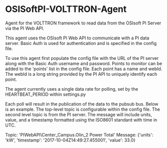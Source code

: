 # OSISoftPI-VOLTTRON-Agent
Agent for the VOLTTRON framework to read data from the OSIsoft PI Server via the PI Web API.

This agent uses the OSIsoft PI Web API to communicate with a PI data server.  Basic Auth is used for authentication and is specified in the config file.

To use this agent first populate the config file with the URL of the PI server along with the Basic Auth username and password. Points to monitor can be added to the 'points' list in the config file. Each point has a name and webId.  The webId is a long string provided by the PI API to uniquely identify each point.

The agent currently uses a single data rate for polling, set by the HEARTBEAT_PERIOD within settings.py

Each poll will result in the publication of the data to the pubsub bus. Below is an example. The top-level topic is configurable within the config file.  The second level topic is from the PI server.  The message will include units, value, and a timestamp formatted using the ISO8601 standard with time in UTC.

Topic: 'PIWebAPI\Center_Campus.Olin_2 Power Total'
Message: {'units': 'kW', 'timestamp': '2017-10-04Z14:49:27.455001', 'value': 33.0}
